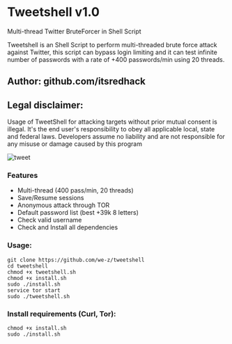 # Tweetshell v1.0
Multi-thread Twitter BruteForcer in Shell Script

Tweetshell is an Shell Script to perform multi-threaded brute force attack against Twitter, this script can bypass login limiting and it can test infinite number of passwords with a rate of +400 passwords/min using 20 threads.

## Author: github.com/itsredhack

## Legal disclaimer:

Usage of TweetShell for attacking targets without prior mutual consent is illegal. It's the end user's responsibility to obey all applicable local, state and federal laws. Developers assume no liability and are not responsible for any misuse or damage caused by this program 

![tweet](https://user-images.githubusercontent.com/34893261/38052298-2abf6b28-32a7-11e8-83e6-de7c015b774e.png)

### Features
- Multi-thread (400 pass/min, 20 threads)
- Save/Resume sessions
- Anonymous attack through TOR
- Default password list (best +39k 8 letters)
- Check valid username
- Check and Install all dependencies

### Usage:
```
git clone https://github.com/we-z/tweetshell
cd tweetshell
chmod +x tweetshell.sh
chmod +x install.sh
sudo ./install.sh
service tor start
sudo ./tweetshell.sh
```

### Install requirements (Curl, Tor):

```
chmod +x install.sh
sudo ./install.sh
```
